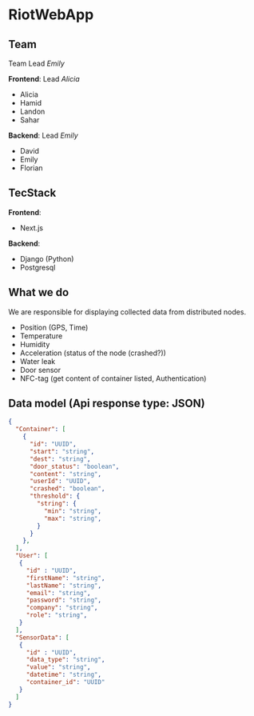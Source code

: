 # RiotWebApp

## Team

Team Lead *Emily*

**Frontend**: Lead *Alicia*
- Alicia
- Hamid
- Landon
- Sahar

**Backend**: Lead *Emily*
- David
- Emily
- Florian

## TecStack

**Frontend**:
- Next.js

**Backend**:
- Django (Python)
- Postgresql

## What we do

We are responsible for displaying collected data from distributed nodes.
- Position (GPS, Time)
- Temperature
- Humidity
- Acceleration (status of the node (crashed?))
- Water leak
- Door sensor
- NFC-tag (get content of container listed, Authentication)

## Data model (Api response type: JSON)

```json
{
  "Container": [
    { 
      "id": "UUID", 
      "start": "string", 
      "dest": "string", 
      "door_status": "boolean", 
      "content": "string", 
      "userId": "UUID", 
      "crashed": "boolean",
      "threshold": {
        "string": {
          "min": "string",
          "max": "string",
        }
      }
    },
  ],
  "User": [
   { 
     "id" : "UUID",
     "firstName": "string",
     "lastName": "string",
     "email": "string",
     "password": "string",
     "company": "string",
     "role": "string",
   }
  ],
  "SensorData": [
   { 
     "id" : "UUID",
     "data_type": "string",
     "value": "string",
     "datetime": "string",
     "container_id": "UUID"
   }
  ]
}
```
